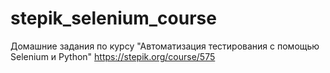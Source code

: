 # stepik_selenium_course
Домашние задания по курсу "Автоматизация тестирования с помощью Selenium и Python"
https://stepik.org/course/575
